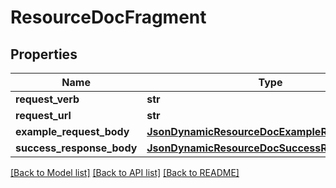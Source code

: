# ResourceDocFragment

## Properties
Name | Type | Description | Notes
------------ | ------------- | ------------- | -------------
**request_verb** | **str** |  | 
**request_url** | **str** |  | 
**example_request_body** | [**JsonDynamicResourceDocExampleRequestBody**](JsonDynamicResourceDocExampleRequestBody.md) |  | [optional] 
**success_response_body** | [**JsonDynamicResourceDocSuccessResponseBody**](JsonDynamicResourceDocSuccessResponseBody.md) |  | [optional] 

[[Back to Model list]](../README.md#documentation-for-models) [[Back to API list]](../README.md#documentation-for-api-endpoints) [[Back to README]](../README.md)


